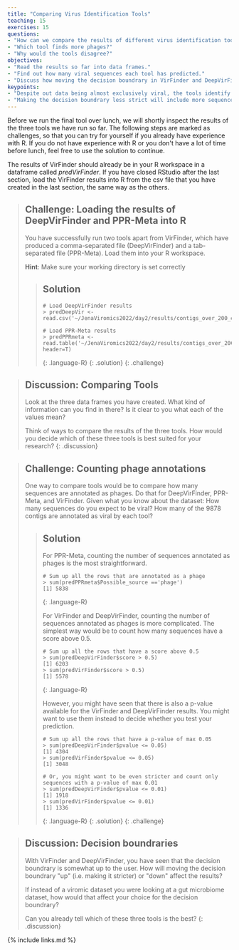 ```yaml
---
title: "Comparing Virus Identification Tools"
teaching: 15
exercises: 15
questions:
- "How can we compare the results of different virus identification tools?"
- "Which tool finds more phages?"
- "Why would the tools disagree?"
objectives:
- "Read the results so far into data frames."
- "Find out how many viral sequences each tool has predicted."
- "Discuss how moving the decision boundrary in VirFinder and DeepVirFinder affects your result."
keypoints:
- "Despite out data being almost exclusively viral, the tools identify max. 2/3 of the sequences as viral."
- "Making the decision boundrary less strict will include more sequences, which might seem like an advantage in this case. However, if we were working with a mixed metagenomic dataset, this would mean that we would falsely annotate microbial sequences as viral."
---
```


Before we run the final tool over lunch, we will shortly inspect the results of the three tools we have run so far. The following steps are marked as challenges, so that you can try for yourself if you already have experience with R. If you do not have experience with R or you don't have a lot of time before lunch, feel free to use the solution to continue.

The results of VirFinder should already be in your R workspace in a dataframe called *predVirFinder*. If you have closed RStudio after the last section, load the VirFinder results into R from the csv file that you have created in the last section, the same way as the others.

> ## Challenge: Loading the results of DeepVirFinder and PPR-Meta into R
> You have successfully run two tools apart from VirFinder, which have produced a comma-separated file (DeepVirFinder) and a tab-separated file (PPR-Meta). Load them into your R workspace.
>
> **Hint**: Make sure your working directory is set correctly
>
> > ## Solution
> >
> >
> > ~~~
> > # Load DeepVirFinder results
> > > predDeepVir <- read.csv('~/JenaViromics2022/day2/results/contigs_over_200_deepvirfinder.csv')
> >  
> > # Load PPR-Meta results
> > > predPPRmeta <- read.table('~/JenaViromics2022/day2/results/contigs_over_200_pprmeta.txt', header=T)
> > ~~~
> >{: .language-R}
> {: .solution}
{: .challenge}


>## Discussion: Comparing Tools
> Look at the three data frames you have created. What kind of information can you find in there? Is it clear to you what each of the values mean?
> 
> Think of ways to compare the results of the three tools. How would you decide which of these three tools is best suited for your research?
{: .discussion}

> ## Challenge: Counting phage annotations
> One way to compare tools would be to compare how many sequences are annotated as phages. Do that for DeepVirFinder, PPR-Meta, and VirFinder. Given what you know about the dataset: How many sequences do you expect to be viral? How many of the 9878 contigs are annotated as viral by each tool?
>
> > ## Solution
> >
> >For PPR-Meta, counting the number of sequences annotated as phages is the most straightforward.
> > ~~~
> > # Sum up all the rows that are annotated as a phage
> > > sum(predPPRmeta$Possible_source =='phage')
> > [1] 5838
> > ~~~
> >{: .language-R}
> > 
> > For VirFinder and DeepVirFinder, counting the number of sequences annotated as phages is more complicated. The simplest way would be to count how many sequences have a score above 0.5.
> > ~~~
> > # Sum up all the rows that have a score above 0.5
> > > sum(predDeepVirFinder$score > 0.5)
> > [1] 6203
> > > sum(predVirFinder$score > 0.5)
> > [1] 5578
> > ~~~
> >{: .language-R}
> >
> > However, you might have seen that there is also a p-value available for the VirFinder and DeepVirFinder results. You might want to use them instead to decide whether you test your prediction.
> > ~~~
> > # Sum up all the rows that have a p-value of max 0.05
> > > sum(predDeepVirFinder$pvalue <= 0.05)
> > [1] 4304
> > > sum(predVirFinder$pvalue <= 0.05)
> > [1] 3048
> >
> > # Or, you might want to be even stricter and count only sequences with a p-value of max 0.01
> > > sum(predDeepVirFinder$pvalue <= 0.01)
> > [1] 1918
> > > sum(predVirFinder$pvalue <= 0.01)
> > [1] 1336
> > ~~~
> >{: .language-R}
> {: .solution}
{: .challenge}


>## Discussion: Decision boundraries
> With VirFinder and DeepVirFinder, you have seen that the decision boundrary is somewhat up to the user. How will moving the decision boundrary "up" (i.e. making it stricter) or "down" affect the results? 
>
>If instead of a viromic dataset you were looking at a gut microbiome dataset, how would that affect your choice for the decision boundrary?
>
>Can you already tell which of these three tools is the best?
{: .discussion}

{% include links.md %}
